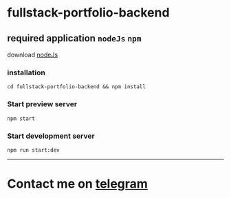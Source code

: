 # fullstack-portfolio-backend
## required application `nodeJs` `npm`
download [nodeJs](https://nodejs.org)
### installation
```
cd fullstack-portfolio-backend && npm install
```

### Start preview server
```
npm start
```

### Start development server
```
npm run start:dev
```


***
# Contact me on [telegram](https://t.me/tim_coder)
